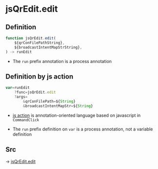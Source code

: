 # jsQrEdit.edit

## Definition

```js.js
function jsQrEdit.edit(
	${qrConFilePathString},
	${broadcastIntentMapStrString},
) -> runEdit
```

- The `run` prefix annotation is a process annotation
## Definition by js action

```js.js
var=runEdit
	?func=jsQrEdit.edit
	?args=
		&qrConFilePath=${String}
		&broadcastIntentMapStr=${String}
```

- [js action](#) is annotation-oriented language based on javascript in `CommandClick`

- The `run` prefix definition on `var` is a process annotation, not a variable definition

## Src

-> [jsQrEdit.edit](https://github.com/puutaro/CommandClick/blob/master/app/src/main/java/com/puutaro/commandclick/fragment_lib/terminal_fragment/js_interface/qr/JsQrEdit.kt#L56)


